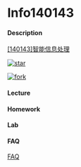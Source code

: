 # Info140143

#### Description

[[140143]智能信息处理](https://gitee.com/lkljty/Info140143)

[![star](https://gitee.com/lkljty/Info140143/badge/star.svg?theme=dark)](https://gitee.com/lkljty/Info140143/stargazers)

[![fork](https://gitee.com/lkljty/Info140143/badge/fork.svg?theme=dark)](https://gitee.com/lkljty/Info140143/members)

#### Lecture



#### Homework



#### Lab



#### FAQ

[FAQ](./FAQ/FAQ.md)